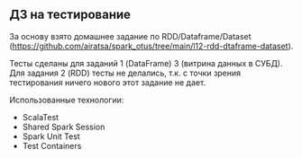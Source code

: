 ## ДЗ на тестирование 

За основу взято домашнее задание по  RDD/Dataframe/Dataset (https://github.com/airatsa/spark_otus/tree/main/l12-rdd-dtaframe-dataset).

Тесты сделаны для заданий 1 (DataFrame)  3 (витрина данных в СУБД). Для задания 2 (RDD) тесты не делались, т.к. с точки зрения тестирования ничего нового этот задание не дает.

Использованные технологии:
- ScalaTest
- Shared Spark Session
- Spark Unit Test
- Test Containers

